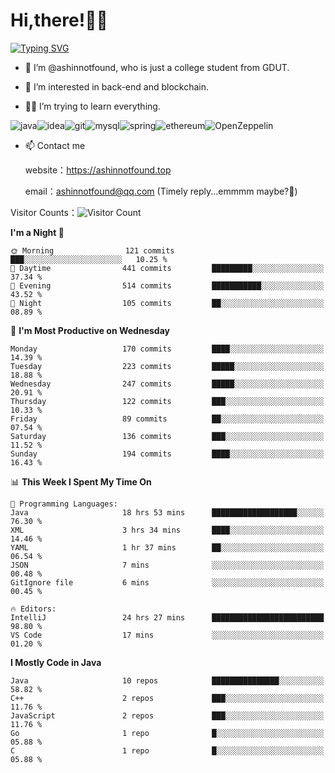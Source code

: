 # Hi,there!👨‍🔧
[![Typing SVG](https://readme-typing-svg.herokuapp.com?font=Fira+Code&pause=1000&width=435&lines=Welcome%2C+this+is+ashinnotfound%F0%9F%98%81+)](https://git.io/typing-svg)

- 👋 I’m @ashinnotfound, who is just a college student from GDUT.

- 👀 I’m interested in back-end and blockchain.

- 👨‍🔧 I’m trying to learn everything.

![java](https://img.shields.io/badge/Java-ED8B00?style=for-the-badge&logo=openjdk&logoColor=white)![idea](https://img.shields.io/badge/IntelliJ_IDEA-000000.svg?style=for-the-badge&logo=intellij-idea&logoColor=white
)![git](https://img.shields.io/badge/GIT-E44C30?style=for-the-badge&logo=git&logoColor=white
)![mysql](https://img.shields.io/badge/MySQL-005C84?style=for-the-badge&logo=mysql&logoColor=white)![spring](https://img.shields.io/badge/Spring-6DB33F?style=for-the-badge&logo=spring&logoColor=white)![ethereum](https://img.shields.io/badge/Ethereum-3C3C3D?style=for-the-badge&logo=Ethereum&logoColor=white)![OpenZeppelin](https://img.shields.io/badge/OpenZeppelin-4E5EE4?logo=openzeppelin&logoColor=fff&style=for-the-badge)


- 📫 Contact me
    
    website：https://ashinnotfound.top
    
    email：ashinnotfound@qq.com (Timely reply...emmmm maybe?🤪)

​Visitor Counts：![Visitor Count](https://profile-counter.glitch.me/ashinnotfound/count.svg)

<!--START_SECTION:waka-->
**I'm a Night 🦉** 

```text
🌞 Morning                121 commits         ███░░░░░░░░░░░░░░░░░░░░░░   10.25 % 
🌆 Daytime                441 commits         █████████░░░░░░░░░░░░░░░░   37.34 % 
🌃 Evening                514 commits         ███████████░░░░░░░░░░░░░░   43.52 % 
🌙 Night                  105 commits         ██░░░░░░░░░░░░░░░░░░░░░░░   08.89 % 
```
📅 **I'm Most Productive on Wednesday** 

```text
Monday                   170 commits         ████░░░░░░░░░░░░░░░░░░░░░   14.39 % 
Tuesday                  223 commits         █████░░░░░░░░░░░░░░░░░░░░   18.88 % 
Wednesday                247 commits         █████░░░░░░░░░░░░░░░░░░░░   20.91 % 
Thursday                 122 commits         ███░░░░░░░░░░░░░░░░░░░░░░   10.33 % 
Friday                   89 commits          ██░░░░░░░░░░░░░░░░░░░░░░░   07.54 % 
Saturday                 136 commits         ███░░░░░░░░░░░░░░░░░░░░░░   11.52 % 
Sunday                   194 commits         ████░░░░░░░░░░░░░░░░░░░░░   16.43 % 
```


📊 **This Week I Spent My Time On** 

```text
💬 Programming Languages: 
Java                     18 hrs 53 mins      ███████████████████░░░░░░   76.30 % 
XML                      3 hrs 34 mins       ████░░░░░░░░░░░░░░░░░░░░░   14.46 % 
YAML                     1 hr 37 mins        ██░░░░░░░░░░░░░░░░░░░░░░░   06.54 % 
JSON                     7 mins              ░░░░░░░░░░░░░░░░░░░░░░░░░   00.48 % 
GitIgnore file           6 mins              ░░░░░░░░░░░░░░░░░░░░░░░░░   00.45 % 

🔥 Editors: 
IntelliJ                 24 hrs 27 mins      █████████████████████████   98.80 % 
VS Code                  17 mins             ░░░░░░░░░░░░░░░░░░░░░░░░░   01.20 % 
```

**I Mostly Code in Java** 

```text
Java                     10 repos            ███████████████░░░░░░░░░░   58.82 % 
C++                      2 repos             ███░░░░░░░░░░░░░░░░░░░░░░   11.76 % 
JavaScript               2 repos             ███░░░░░░░░░░░░░░░░░░░░░░   11.76 % 
Go                       1 repo              █░░░░░░░░░░░░░░░░░░░░░░░░   05.88 % 
C                        1 repo              █░░░░░░░░░░░░░░░░░░░░░░░░   05.88 % 
```




<!--END_SECTION:waka-->

